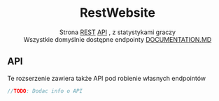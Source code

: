 <div align="center">

# RestWebsite
Strona [REST](https://pl.wikipedia.org/wiki/Representational_state_transfer) [API](https://pl.wikipedia.org/wiki/API) , z statystykami graczy<br>
Wszystkie domyślnie dostępne endpointy [DOCUMENTATION.MD](DOCUMENTATION.MD)

</div>

## API
Te rozserzenie zawiera także API pod robienie własnych endpointów<br>
```java
//TODO: Dodac info o API
```

